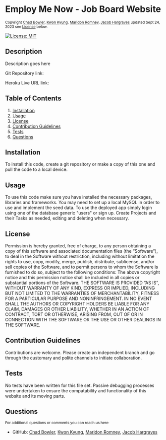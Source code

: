 
 <a id="README.md"></a> 
 # Employ Me Now - Job Board Website
 <small>Copyright [Chad Bowler](https://github.com/ChadBowler), [Kwon Kyung](https://github.com/kyungkwon01), [Maridon Romney](https://github.com/mkromney), [Jacob Hargraves](https://github.com/jacobhargraves) updated Sept 24, 2023 see [License](#license) below.</small>

 [![License: MIT](https://img.shields.io/badge/License-MIT-yellow.svg)](https://opensource.org/licenses/MIT)
 
 ## Description
 Description goes here 

 Git Repository link: 
 
 Heroku Live URL link: 
 

 ## Table of Contents
 1. [Installation](#installation)
 2. [Usage](#usage)
 3. [License](#license)
 4. [Contribution Guidelines](#contribution)
 5. [Tests](#tests)
 6. [Questions](#questions)
 
 ## Installation
 To install this code, create a git repository or make a copy of this one and pull the code to a local device. 
 
 ## Usage
 To use this code make sure you have installed the necessary packages, libraries and frameworks. You may need to set up a local MySQL in order to use and implement the seed data. To use the deployed app simply login using one of the database generic "users" or sign up. Create Projects and their Tasks as needed, editing and deleting when necessary.

 ## License
 Permission is hereby granted, free of charge, to any person obtaining a copy of this software and associated documentation files (the “Software”), to deal in the Software without restriction, including without limitation the rights to use, copy, modify, merge, publish, distribute, sublicense, and/or sell copies of the Software, and to permit persons to whom the Software is furnished to do so, subject to the following conditions: The above copyright notice and this permission notice shall be included in all copies or substantial portions of the Software. THE SOFTWARE IS PROVIDED “AS IS”, WITHOUT WARRANTY OF ANY KIND, EXPRESS OR IMPLIED, INCLUDING BUT NOT LIMITED TO THE WARRANTIES OF MERCHANTABILITY, FITNESS FOR A PARTICULAR PURPOSE AND NONINFRINGEMENT. IN NO EVENT SHALL THE AUTHORS OR COPYRIGHT HOLDERS BE LIABLE FOR ANY CLAIM, DAMAGES OR OTHER LIABILITY, WHETHER IN AN ACTION OF CONTRACT, TORT OR OTHERWISE, ARISING FROM, OUT OF OR IN CONNECTION WITH THE SOFTWARE OR THE USE OR OTHER DEALINGS IN THE SOFTWARE.

 ## Contribution Guidelines
 Contributions are welcome. Please create an independent branch and go through the customary and polite channels to initiate collaboration.
 
 ## Tests
 No tests have been written for this file set. Passive debugging processes were undertaken to ensure the compatability and functionality of this website and its moving parts. 
  

 ## Questions
 <small>For additional questions or comments you can reach us here:</small>

 - GitHub: [Chad Bowler](https://github.com/ChadBowler), 
 [Kwon Kyung](https://github.com/kyungkwon01), [Maridon Romney](https://github.com/mkromney), [Jacob Hargraves](https://github.com/jacobhargraves)

 
